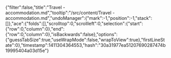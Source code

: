 {"filter":false,"title":"Travel - accommodation.md","tooltip":"/src/content/Travel - accommodation.md","undoManager":{"mark":-1,"position":-1,"stack":[]},"ace":{"folds":[],"scrolltop":0,"scrollleft":0,"selection":{"start":{"row":0,"column":0},"end":{"row":0,"column":0},"isBackwards":false},"options":{"guessTabSize":true,"useWrapMode":false,"wrapToView":true},"firstLineState":0},"timestamp":1411304364553,"hash":"30a31977ea51207690287474b19995404a03d15e"}